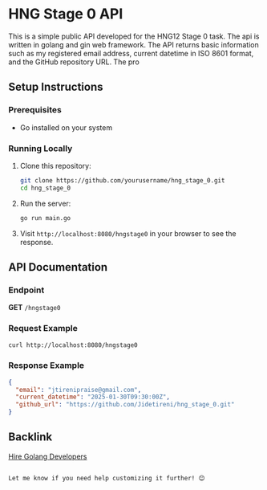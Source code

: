 # HNG Stage 0 API  
This is a simple public API developed for the HNG12 Stage 0 task. The api is written in golang and gin web framework.
The API returns basic information such as my registered email address, current datetime in ISO 8601 format, and the GitHub repository URL.
The pro


## Setup Instructions

### Prerequisites
- Go installed on your system

### Running Locally
1. Clone this repository:
   ```bash
   git clone https://github.com/yourusername/hng_stage_0.git
   cd hng_stage_0
   ```

2. Run the server:
   ```bash
   go run main.go
   ```

3. Visit `http://localhost:8080/hngstage0` in your browser to see the response.

## API Documentation

### Endpoint
**GET** `/hngstage0`

### Request Example
```bash
curl http://localhost:8080/hngstage0
```

### Response Example
```json
{
  "email": "jtirenipraise@gmail.com",
  "current_datetime": "2025-01-30T09:30:00Z",
  "github_url": "https://github.com/Jidetireni/hng_stage_0.git"
}
```

## Backlink
[Hire Golang Developers](https://hng.tech/hire/golang-developers)
```

Let me know if you need help customizing it further! 😊
